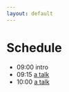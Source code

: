 ```yaml
---
layout: default
---
```


# Schedule

- 09:00 intro
- 09:15 <a href="/talks#talk-a" class="c4wd-xxxx">a talk</a>
- 10:00 <a href="/talks#talk-b" class="c4wd-xxxx">a talk</a>